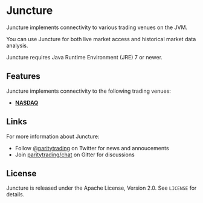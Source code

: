 Juncture
========

Juncture implements connectivity to various trading venues on the JVM.

You can use Juncture for both live market access and historical market data
analysis.

Juncture requires Java Runtime Environment (JRE) 7 or newer.


Features
--------

Juncture implements connectivity to the following trading venues:

  - [**NASDAQ**](juncture-nasdaq)


Links
-----

For more information about Juncture:

  - Follow [@paritytrading](https://twitter.com/paritytrading) on Twitter for
    news and annoucements
  - Join [paritytrading/chat](https://gitter.im/paritytrading/chat) on Gitter
    for discussions


License
-------

Juncture is released under the Apache License, Version 2.0. See `LICENSE` for
details.
